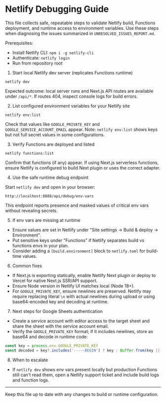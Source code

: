 # Netlify Debugging Guide

This file collects safe, repeatable steps to validate Netlify build, Functions deployment, and runtime access to environment variables. Use these steps when diagnosing the issues summarized in `UNRESOLVED_ISSUES_REPORT.md`.

Prerequisites:
- Install Netlify CLI: `npm i -g netlify-cli`
- Authenticate: `netlify login`
- Run from repository root

1) Start local Netlify dev server (replicates Functions runtime)

```pwsh
netlify dev
```

Expected outcome: local server runs and Next.js API routes are available under `/api/*`. If routes 404, inspect console logs for build errors.

2) List configured environment variables for your Netlify site

```pwsh
netlify env:list
```

Check that values like `GOOGLE_PRIVATE_KEY` and `GOOGLE_SERVICE_ACCOUNT_EMAIL` appear. Note: `netlify env:list` shows keys but not full secret values in some configurations.

3) Verify Functions are deployed and listed

```pwsh
netlify functions:list
```

Confirm that functions (if any) appear. If using Next.js serverless functions, ensure Netlify is configured to build Next plugin or uses the correct adapter.

4) Use the safe runtime debug endpoint

Start `netlify dev` and open in your browser:

```
http://localhost:8888/api/debug/env-vars
```

This endpoint reports presence and masked values of critical env vars without revealing secrets.

5) If env vars are missing at runtime
- Ensure values are set in Netlify under "Site settings → Build & deploy → Environment".
- Put sensitive keys under "Functions" if Netlify separates build vs functions envs in your plan.
- Consider adding a `[build.environment]` block to `netlify.toml` for build-time values.

6) Common fixes
- If Next.js is exporting statically, enable Netlify Next plugin or deploy to Vercel for native Next.js SSR/API support.
- Ensure Node version in Netlify UI matches local (Node 18+).
- For `GOOGLE_PRIVATE_KEY`, ensure newlines are preserved. Netlify may require replacing literal `\n` with actual newlines during upload or using base64-encoded key and decoding at runtime.

7) Next steps for Google Sheets authentication
- Create a service account with editor access to the target sheet and share the sheet with the service account email.
- Verify the `GOOGLE_PRIVATE_KEY` format; if it includes newlines, store as base64 and decode in runtime code:

```ts
const key = process.env.GOOGLE_PRIVATE_KEY
const decoded = key?.includes('-----BEGIN') ? key : Buffer.from(key || '', 'base64').toString('utf8')
```

8) When to escalate
- If `netlify dev` shows env vars present locally but production Functions still can't read them, open a Netlify support ticket and include build logs and function logs.

---
Keep this file up to date with any changes to build or runtime configuration.
